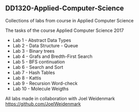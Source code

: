 ## DD1320-Applied-Computer-Science
Collections of labs from course in Applied Computer Science

The tasks of the course Applied Computer Science 2017 

* Lab 1 - Abstract Data Types
* Lab 2 - Data Structure - Queue
* Lab 3 - Binary trees
* Lab 4 - Grafs and Bredth-First Search
* Lab 5 - BFS continuation
* Lab 6 - Search and Sort
* Lab 7 - Hash Tables
* Lab 8 - Kattis
* Lab 9 - Recursion Word-check
* Lab 10 - Molecule Weigths

All labs made in collaboration with Joel Weidenmark
https://github.com/JoelWeidenmark
